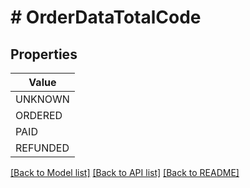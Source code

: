# # OrderDataTotalCode


## Properties 



| Value |
------------ | 
UNKNOWN|&#39;UNKNOWN&#39;
ORDERED|&#39;ORDERED&#39;
PAID|&#39;PAID&#39;
REFUNDED|&#39;REFUNDED&#39;

[[Back to Model list]](../../README.md#models) [[Back to API list]](../../README.md#endpoints) [[Back to README]](../../README.md)

